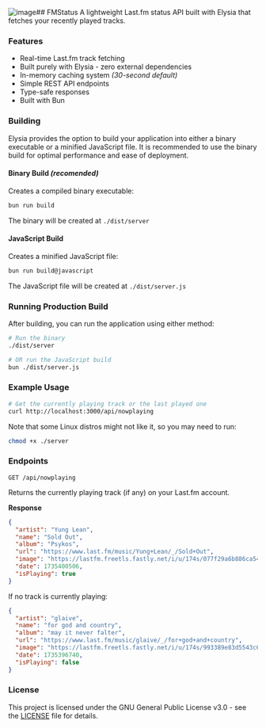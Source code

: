 ![image](https://github.com/user-attachments/assets/251ddb20-85e3-4718-af9f-6dd616b7b17e)## FMStatus
A lightweight Last.fm status API built with Elysia that fetches your recently played tracks.
### Features
* Real-time Last.fm track fetching
* Built purely with Elysia - zero external dependencies
* In-memory caching system *(30-second default)*
* Simple REST API endpoints
* Type-safe responses
* Built with Bun

### Building
Elysia provides the option to build your application into either a binary executable or a minified JavaScript file. It is recommended to use the binary build for optimal performance and ease of deployment.

#### Binary Build *(recomended)*
Creates a compiled binary executable:
```bash
bun run build
```
The binary will be created at `./dist/server`

#### JavaScript Build
Creates a minified JavaScript file:
```bash
bun run build@javascript
```
The JavaScript file will be created at `./dist/server.js`

### Running Production Build

After building, you can run the application using either method:

```bash
# Run the binary
./dist/server

# OR run the JavaScript build
bun ./dist/server.js
```

### Example Usage
```bash
# Get the currently playing track or the last played one
curl http://localhost:3000/api/nowplaying

```

Note that some Linux distros might not like it, so you may need to run:
```bash
chmod +x ./server
```

### Endpoints
```
GET /api/nowplaying
```

Returns the currently playing track (if any) on your Last.fm account.

**Response**
```json
{
  "artist": "Yung Lean",
  "name": "Sold Out",
  "album": "Psykos",
  "url": "https://www.last.fm/music/Yung+Lean/_/Sold+Out",
  "image": "https://lastfm.freetls.fastly.net/i/u/174s/077f29a6b886ca5458fdf54082098897.jpg",
  "date": 1735400506,
  "isPlaying": true
}
```

If no track is currently playing:
```json
{
  "artist": "glaive",
  "name": "for god and country",
  "album": "may it never falter",
  "url": "https://www.last.fm/music/glaive/_/for+god+and+country",
  "image": "https://lastfm.freetls.fastly.net/i/u/174s/993389e83d5543c63a0fe41d9c75c00d.png",
  "date": 1735396740,
  "isPlaying": false
}
```

### License
This project is licensed under the GNU General Public License v3.0 - see the [LICENSE](LICENSE) file for details.
